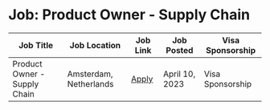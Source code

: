 # Job: Product Owner - Supply Chain

| Job Title | Job Location | Job Link | Job Posted | Visa Sponsorship |
| --- | --- | --- | --- | --- |
| Product Owner - Supply Chain | Amsterdam, Netherlands | [Apply](https://picnic.app/careers/jobs/4334613/technology--amp--engineering/amsterdam-north-holland-netherlands/product-owner---supply-chain) | April 10, 2023 | Visa Sponsorship |
